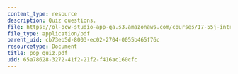 ```yaml
---
content_type: resource
description: Quiz questions.
file: https://ol-ocw-studio-app-qa.s3.amazonaws.com/courses/17-55j-introduction-to-latin-american-studies-fall-2006/65a78628327241f221f2f416ac160cfc_pop_quiz.pdf
file_type: application/pdf
parent_uid: cb73eb5d-8003-ec02-2704-0055b465f76c
resourcetype: Document
title: pop_quiz.pdf
uid: 65a78628-3272-41f2-21f2-f416ac160cfc
---
```


